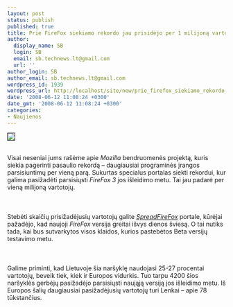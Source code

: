 ```yaml
---
layout: post
status: publish
published: true
title: Prie FireFox siekiamo rekordo jau prisidėjo per 1 milijoną vartotojų
author:
  display_name: SB
  login: SB
  email: sb.technews.lt@gmail.com
  url: ''
author_login: SB
author_email: sb.technews.lt@gmail.com
wordpress_id: 1939
wordpress_url: http://localhost/site/new/prie_firefox_siekiamo_rekordo_jau_prisidejo_per_1_milijona_vartotoju/
date: '2008-06-12 11:08:24 +0300'
date_gmt: '2008-06-12 11:08:24 +0300'
categories:
- Naujienos
---
```

<div class="imgright"><img src="http://tbn0.google.com/images?q=tbn:Dssm9HPSH6NFTM:http://www.lifehack.org/wp-content/files/2007/05/20070520-firefox_logo.jpg" border="1"></div>
<p><br>Visai neseniai jums rašėme apie <i>Mozilla</i> bendruomenės projektą, kuris siekia pagerinti pasaulio rekordą – daugiausiai programinės įrangos parsisiuntimų per vieną parą. Sukurtas specialus portalas siekti rekordui, kur galima pasižadėti parsisiųsti <i>FireFox 3</i> jos išleidimo metu. Tai jau padarė per vieną milijoną vartotojų.<br />
<br><br />
<br>Stebėti skaičių prisižadėjusių vartotojų galite <a class="ns" href="http://www.spreadfirefox.com/en-US/worldrecord/"><i>SpreadFireFox</i></a> portale, kūrėjai pažadėjo, kad naujoji <i>FireFox</i> versija greitai išvys dienos šviesą. O tai nutiks tada, kai bus sutvarkytos visos klaidos, kurios pastebėtos Beta versijų testavimo metu.<br />
<br><br />
<br>Galime priminti, kad Lietuvoje šia naršyklę naudojasi 25-27 procentai vartotojų, beveik tiek, kiek ir Europos vidurkis. Tuo tarpu 4200 šios naršyklės gerbėjų pasižadėjo parsisiųsti naująją versiją jos išleidimo metu. Iš Europos šalių daugiausiai pasižadėjusių vartotojų turi Lenkai – apie 78 tūkstančius.<br />
<br><br />
<br><br />
<br><br />
<br></p>
